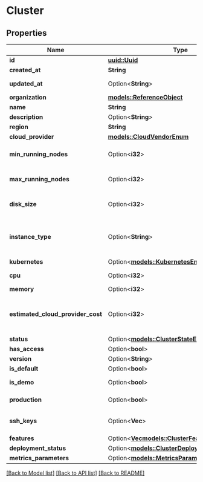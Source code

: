 # Cluster

## Properties

Name | Type | Description | Notes
------------ | ------------- | ------------- | -------------
**id** | [**uuid::Uuid**](uuid::Uuid.md) |  | [readonly]
**created_at** | **String** |  | [readonly]
**updated_at** | Option<**String**> |  | [optional][readonly]
**organization** | [**models::ReferenceObject**](ReferenceObject.md) |  | 
**name** | **String** | name is case-insensitive | 
**description** | Option<**String**> |  | [optional]
**region** | **String** |  | 
**cloud_provider** | [**models::CloudVendorEnum**](CloudVendorEnum.md) |  | 
**min_running_nodes** | Option<**i32**> |  | [optional][default to 1]
**max_running_nodes** | Option<**i32**> |  | [optional][default to 1]
**disk_size** | Option<**i32**> | Unit is in GB. The disk size to be used for the node configuration | [optional][default to 20]
**instance_type** | Option<**String**> | the instance type to be used for this cluster. The list of values can be retrieved via the endpoint /{CloudProvider}/instanceType | [optional]
**kubernetes** | Option<[**models::KubernetesEnum**](KubernetesEnum.md)> |  | [optional]
**cpu** | Option<**i32**> | unit is millicores (m). 1000m = 1 cpu | [optional]
**memory** | Option<**i32**> | unit is MB. 1024 MB = 1GB | [optional]
**estimated_cloud_provider_cost** | Option<**i32**> | This is an estimation of the cost this cluster will represent on your cloud proider bill, based on your current configuration | [optional]
**status** | Option<[**models::ClusterStateEnum**](ClusterStateEnum.md)> |  | [optional]
**has_access** | Option<**bool**> |  | [optional]
**version** | Option<**String**> |  | [optional]
**is_default** | Option<**bool**> |  | [optional]
**is_demo** | Option<**bool**> | specific flag to indicate that this cluster is a demo one | [optional]
**production** | Option<**bool**> | specific flag to indicate that this cluster is a production one | [optional]
**ssh_keys** | Option<**Vec<String>**> | Indicate your public ssh_key to remotely connect to your EC2 instance. | [optional]
**features** | Option<[**Vec<models::ClusterFeatureResponse>**](ClusterFeatureResponse.md)> |  | [optional]
**deployment_status** | Option<[**models::ClusterDeploymentStatusEnum**](ClusterDeploymentStatusEnum.md)> |  | [optional]
**metrics_parameters** | Option<[**models::MetricsParameters**](MetricsParameters.md)> |  | [optional]

[[Back to Model list]](../README.md#documentation-for-models) [[Back to API list]](../README.md#documentation-for-api-endpoints) [[Back to README]](../README.md)


